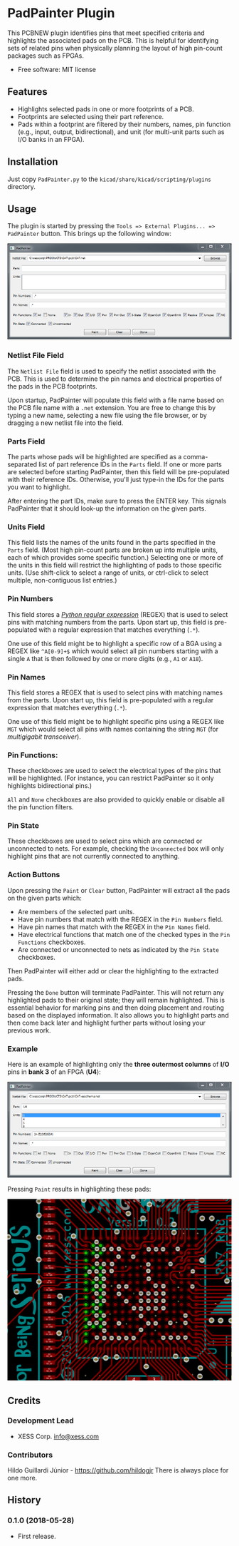 # PadPainter Plugin

This PCBNEW plugin identifies pins that meet specified criteria and highlights
the associated pads on the PCB.
This is helpful for identifying sets of related pins when physically planning
the layout of high pin-count packages such as FPGAs.

* Free software: MIT license


## Features

* Highlights selected pads in one or more footprints of a PCB.
* Footprints are selected using their part reference.
* Pads within a footprint are filtered by their numbers, names, pin function (e.g., input, output, bidirectional),
  and unit (for multi-unit parts such as I/O banks in an FPGA).


## Installation

Just copy `PadPainter.py` to the `kicad/share/kicad/scripting/plugins` directory.


## Usage

The plugin is started by pressing the `Tools => External Plugins... => PadPainter` button.
This brings up the following window:

![](padpainter_window_startup.png)

### Netlist File Field

The `Netlist File` field is used to specify the netlist associated with the PCB.
This is used to determine the pin names and electrical properties of the pads
in the PCB footprints.

Upon startup, PadPainter will populate this field with a file name based on 
the PCB file name with a `.net` extension. You are free to change this by 
typing a new name, selecting a new file using the file browser, or by 
dragging a new netlist file into the field.
 
### Parts Field

The parts whose pads will be highlighted are specified as a comma-separated list
of part reference IDs in the `Parts` field.
If one or more parts are selected before starting PadPainter, then this field
will be pre-populated with their reference IDs.
Otherwise, you'll just type-in the IDs for the parts you want to highlight.

After entering the part IDs, make sure to press the ENTER key.
This signals PadPainter that it should look-up the information on the given 
parts.

### Units Field

This field lists the names of the units found in the parts specified in the 
`Parts` field. (Most high pin-count parts are broken up into multiple units, 
each of which provides some specific function.) Selecting one or more of 
the units in this field will restrict the highlighting of pads to those 
specific units. (Use shift-click to select a range of units, or ctrl-click 
to select multiple, non-contiguous list entries.)
 
### Pin Numbers

This field stores a
[*Python regular expression*](https://www.datacamp.com/community/tutorials/python-regular-expression-tutorial)
(REGEX) that is used to select pins with matching numbers from the parts.
Upon start up, this field is pre-populated with a regular expression that 
matches everything (`.*`).

One use of this field might be to highlight a specific row of a BGA using a REGEX
like `^A[0-9]+$` which would select all pin numbers starting with a single 
`A` that is then followed by one or more digits (e.g., `A1` or `A18`).
 
### Pin Names

This field stores a REGEX
that is used to select pins with matching names from the parts.
Upon start up, this field is pre-populated with a regular expression that 
matches everything (`.*`).

One use of this field might be to highlight specific pins using a REGEX
like `MGT` which would select all pins with names containing the string
`MGT` (for *multigigabit transceiver*).

### Pin Functions:

These checkboxes are used to select the electrical types of the pins that 
will be highlighted. (For instance, you can restrict PadPainter so it only 
highlights bidirectional pins.)
 
`All` and `None` checkboxes are also provided to quickly enable or disable 
all the pin function filters.

### Pin State

These checkboxes are used to select pins which are connected or unconnected to nets.
For example, checking the `Unconnected` box will only highlight pins that are
not currently connected to anything.

### Action Buttons

Upon pressing the `Paint` or `Clear` button, PadPainter will extract all the pads
on the given parts which:

* Are members of the selected part units.
* Have pin numbers that match with the REGEX in the `Pin Numbers` field.
* Have pin names that match with the REGEX in the `Pin Names` field.
* Have electrical functions that match one of the checked types in the `Pin Functions` checkboxes.
* Are connected or unconnected to nets as indicated by the `Pin State` checkboxes.
 
Then PadPainter will either add or clear the highlighting to the extracted pads.

Pressing the `Done` button will terminate PadPainter. This will 
not return any highlighted pads to their original state; they will remain 
highlighted. This is essential behavior for marking pins and then doing 
placement and routing based on the displayed information. It also allows you 
to highlight parts and then come back later and highlight further parts 
without losing your previous work.
 
### Example

Here is an example of highlighting only the **three outermost columns** of 
**I/O** pins in **bank 3** of an FPGA (**U4**):

![](example_padpainter_fields.png)

Pressing `Paint` results in highlighting these pads:

![](example_highlighted_pads.png)


## Credits

### Development Lead

* XESS Corp. <info@xess.com>

### Contributors

Hildo Guillardi Júnior - https://github.com/hildogjr
There is always place for one more.

## History

### 0.1.0 (2018-05-28)

* First release.
